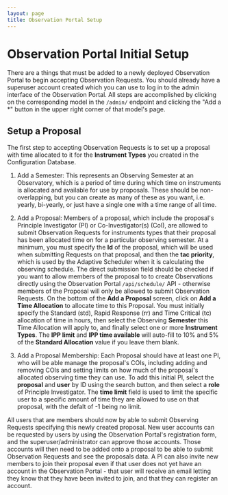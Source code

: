 ```yaml
---
layout: page
title: Observation Portal Setup
---
```


# Observation Portal Initial Setup

There are a things that must be added to a newly deployed Observation Portal to begin accepting Observation Requests. You should already have a superuser account created which you can use to log in to the admin interface of the Observation Portal. All steps are accomplished by clicking on the corresponding model in the `/admin/` endpoint and clicking the "Add a *" button in the upper right corner of that model's page.


## Setup a Proposal

The first step to accepting Observation Requests is to set up a proposal with time allocated to it for the **Instrument Types** you created in the Configuration Database.

1. Add a Semester: This represents an Observing Semester at an Observatory, which is a period of time during which time on instruments is allocated and available for use by proposals. These should be non-overlapping, but you can create as many of these as you want, i.e. yearly, bi-yearly, or just have a single one with a time range of all time.

2. Add a Proposal: Members of a proposal, which include the proposal's Principle Investigator (PI) or Co-Investigator(s) (CoI), are allowed to submit Observation Requests for instruments types that their proposal has been allocated time on for a particular observing semester. At a minimum, you must specify the **Id** of the proposal, which will be used when submitting Requests on that proposal, and then the **tac priority**, which is used by the Adaptive Scheduler when it is calculating the observing schedule. The direct submission field should be checked if you want to allow members of the proposal to to create Observations directly using the Observation Portal `/api/schedule/` API - otherwise members of the Proposal will only be allowed to submit Observation Requests. On the bottom of the **Add a Proposal** screen, click on **Add a Time Allocation** to allocate time to this Proposal. You must initially specify the Standard (std), Rapid Response (rr) and Time Critical (tc) allocation of time in hours, then select the Observing **Semester** this Time Allocation will apply to, and finally select one or more **Instrument Types**. The **IPP limit** and **IPP time available** will auto-fill to 10% and 5% of the **Standard Allocation** value if you leave them blank.

3. Add a Proposal Membership: Each Proposal should have at least one PI, who will be able manage the proposal's COIs, including adding and removing COIs and setting limits on how much of the proposal's allocated observing time they can use. To add this initial PI, select the **proposal** and **user** by ID using the search button, and then select a **role** of Principle Investigator. The **time limit** field is used to limit the specific user to a specific amount of time they are allowed to use on that proposal, with the defalt of -1 being no limit.

All users that are members should now by able to submit Observing Requests specifying this newly created proposal. New user accounts can be requested by users by using the Observation Portal's registration form, and the superuser/administrator can approve those accounts. Those accounts will then need to be added onto a proposal to be able to submit Observation Requests and see the proposals data. A PI can also invite new members to join their proposal even if that user does not yet have an account in the Observation Portal - that user will receive an email letting they know that they have been invited to join, and that they can register an account.
